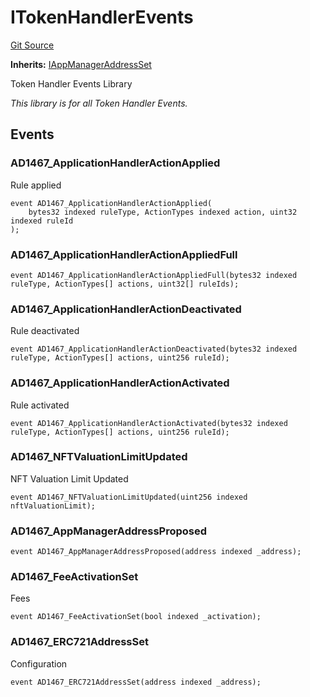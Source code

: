 # ITokenHandlerEvents
[Git Source](https://github.com/thrackle-io/forte-rules-engine/blob/6da66dae531fe9b9e3ff74f1c472024c95ff4417/src/common/IEvents.sol)

**Inherits:**
[IAppManagerAddressSet](/src/common/IEvents.sol/interface.IAppManagerAddressSet.md)

Token Handler Events Library

*This library is for all Token Handler Events.*


## Events
### AD1467_ApplicationHandlerActionApplied
Rule applied


```solidity
event AD1467_ApplicationHandlerActionApplied(
    bytes32 indexed ruleType, ActionTypes indexed action, uint32 indexed ruleId
);
```

### AD1467_ApplicationHandlerActionAppliedFull

```solidity
event AD1467_ApplicationHandlerActionAppliedFull(bytes32 indexed ruleType, ActionTypes[] actions, uint32[] ruleIds);
```

### AD1467_ApplicationHandlerActionDeactivated
Rule deactivated


```solidity
event AD1467_ApplicationHandlerActionDeactivated(bytes32 indexed ruleType, ActionTypes[] actions, uint256 ruleId);
```

### AD1467_ApplicationHandlerActionActivated
Rule activated


```solidity
event AD1467_ApplicationHandlerActionActivated(bytes32 indexed ruleType, ActionTypes[] actions, uint256 ruleId);
```

### AD1467_NFTValuationLimitUpdated
NFT Valuation Limit Updated


```solidity
event AD1467_NFTValuationLimitUpdated(uint256 indexed nftValuationLimit);
```

### AD1467_AppManagerAddressProposed

```solidity
event AD1467_AppManagerAddressProposed(address indexed _address);
```

### AD1467_FeeActivationSet
Fees


```solidity
event AD1467_FeeActivationSet(bool indexed _activation);
```

### AD1467_ERC721AddressSet
Configuration


```solidity
event AD1467_ERC721AddressSet(address indexed _address);
```

